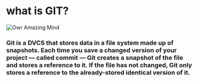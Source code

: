 # what is GIT?


![Owr Amazing Mind](https://miro.medium.com/max/800/1*Jl2VDHVzFBDdXggRprziUg.png)

### Git is a DVCS that stores data in a file system made up of snapshots. Each time you save a changed version of your project — called commit — Git creates a snapshot of the file and stores a reference to it. If the file has not changed, Git only stores a reference to the already-stored identical version of it.



